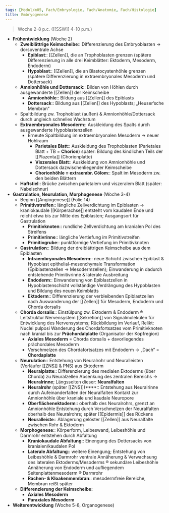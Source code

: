 ```yaml
---
tags: [Modul/m05, Fach/Embryologie, Fach/Anatomie, Fach/Histologie]
title: Embryogenese
---
```

> Woche 2-8 p.c. ([[SSW]] 4-10 p.m.)

- **Frühentwicklung** (Woche 2)
    - **Zweiblättrige Keimscheibe**:: Differenzierung des Embryoblasten → dorsoventrale Achse
        - **Epiblast**:: [[Zellen]], die an Trophoblasten grenzen (spätere Differenzierung in alle drei Keimblätter: Ektoderm, Mesoderm, Endoderm)
        - **Hypoblast**:: [[Zellen]], die an Blastocystenhöhle grenzen (spätere Differenzierung in extraembryonales Mesoderm und Dottersack)
    - **Amnionhöhle und Dottersack**:: Bilden von Höhlen durch ausgewanderte [[Zellen]] der Keimscheibe
        - **Amnionhöhle**:: Bildung aus [[Zellen]] des Epiblasts
        - **Dottersack**:: Bildung aus [[Zellen]] des Hypoblasts; „Heuser’sche Membran“
    - Spaltbildung zw. Trophoblast (außen) & Amnionhöhle/Dottersack durch ungleich schnelles Wachstum
    - **Extraembryonales Mesoderm**:: Auskleidung des Spalts durch ausgewanderte Hypoblastenzellen
        - Erneute Spaltbildung im extraembryonalen Mesoderm →  neuer Hohlraum
            - **Parietales Blatt**:: Auskleidung des Trophoblasten (Parietales Blatt + TB = **Chorion**) später: Bildung des kindlichen Teils der [[Plazenta]] (Chorionplatte)
            - **Viszerales Blatt**:: Auskleidung von Amnionhöhle und Dottersack dazwischenliegender Keimscheibe
            - **Chorionhöhle = extraembr. Cölom**:: Spalt im Mesoderm zw. den beiden Blättern
    - **Haftstiel**:: Brücke zwischen parietalem und viszeralem Blatt (später: Nabelschnur)
- **Gastrulation, Neurulation, Morphogenese** (Woche 3-4)
    - Beginn [[Angiogenese]] (Folie 14)
    - **Primitivstreifen**:: längliche Zellverdichtung im Epiblasten → kraniokaudale [[Körperachse]] entsteht vom kaudalen Ende und reicht etwa bis zur Mitte des Epiblasten; Ausgangsort für Gastrulation
        - **Primitivknoten**:: rundliche Zellverdichtung am kranialen Pol des Streifens
        - **Primitivrinne**:: längliche Vertiefung im Primitivstreifen
        - **Primitivgrube**:: punktförmige Vertiefung im Primitivknoten
    - **Gastrulation**:: Bildung der dreiblättrigen Keimscheibe aus dem Epiblasten
        - **Intraembryonales Mesoderm**:: neue Schicht zwischen Epiblast & Hypoblast epithelial-mesenchymale Transformation (Epiblastenzellen → Mesodermzellen); Einwanderung in dadurch entstehende Primitivrinne & laterale Ausbreitung
        - **Endoderm**:: Einwanderung von Epiblastzellen in Hypoblastenschicht vollständige Verdrängung des Hypoblasten und Bildung des neuen Keimblatts
        - **Ektoderm**:: Differenzierung der verbleibenden Epiblastzellen nach Auswanderung der [[Zellen]] für Mesoderm, Endoderm und Chorda dorsalis
    - **Chorda dorsalis**:: Einstülpung zw. Ektoderm & Endoderm ® Leitstruktur Nervensystem [[Sekretion]] von Signalmolekülen für Entwicklung des Nervensystems; Rückbildung im Verlauf, Relikt: Nuclei pulposi Wanderung des Chordafortsatzes vom Primitivknoten nach kranial bis zur **Prächordalplatte** (Organisator der Kopfregion)
        - **Axiales Mesoderm** = Chorda dorsalis + davorliegendes prächordales Mesoderm
        - Verschmelzen des Chordafortsatzes mit Endoderm → „Dach“ = **Chordaplatte**
    - **Neurulation**:: Entstehung von Neuralrohr und Neuralleisten (Vorläufer [[ZNS]] & PNS) aus Ektoderm
        - **Neuralplatte**:: Differenzierung des medialen Ektoderms (über Chorda) zu Neuralzellen Absenkung des zentralen Bereichs → **Neuralrinne**; Längsseiten dieser: **Neuralfalten**
        - **Neuralrohr** (später [[ZNS]])****:: Entstehung aus Neuralrinne durch Aufeinanderfalten der Neuralfalten Kontakt zur Amnionhöhle über kraniale und kaudale Neuropore
        - **Oberflächenektoderm**:: oberhalb des Neuralrohrs, grenzt an Amnionhöhle Entstehung durch Verschmelzen der Neuralfalten oberhalb des Neuralrohrs; später [[Epidermis]] des Rückens
        - **Neuralleiste**:: Ablagerung gelöster [[Zellen]] aus Neuralfalte zwischen Rohr & Ektoderm
    - **Morphogenese**:: Körperform, Leibeswand, Leibeshöhle und Darmrohr entstehen durch Abfaltung
        - **Kraniokaudale Abfaltung**:: Einengung des Dottersacks von kranialen/kaudalen Pol
        - **Laterale Abfaltung**:: weitere Einengung; Entstehung von Leibeshöhle & Darmrohr ventrale Annäherung & Verwachsung des lateralen Ektoderms/Mesoderms ® sekundäre Leibeshöhle Annäherung von Endoderm und aufliegendem Seitenplattenmesoderm ® Darmrohr
        - **Rachen- & Kloakenmembran**:: mesodermfreie Bereiche, Membran reißt später
    - **Differenzierung der Keimscheibe:**
        - **Axiales Mesoderm**
        - **Paraxiales Mesoderm**
- **Weiterentwicklung** (Woche 5-8, Organogenese)